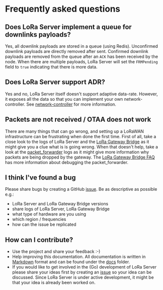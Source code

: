 # Frequently asked questions

## Does LoRa Server implement a queue for downlinks payloads?

Yes, all downlink payloads are stored in a queue (using Redis). Unconfirmed
downlink payloads are directly removed after sent. Confirmed downlink payloads
are removed from the queue after an `ACK` has been received by the node. When
there are multiple payloads, LoRa Server will set the `FRMPending` field to
`true` indicating that there is more data.

## Does LoRa Server support ADR?

Yes and no, LoRa Server itself doesn't support adaptive data-rate. However,
it exposes all the data so that you can implement your own network-controller.
See [network-controller](network-controller.md) for more information.

## Packets are not received / OTAA does not work

There are many things that can go wrong, and setting up a LoRaWAN
infrastructure can be frustrating when done the first time. First of all,
take a close look to the logs of LoRa Server and the [LoRa Gateway Bridge](http://docs.loraserver.io/lora-gateway-bridge/)
as it might give you a clue what is is going wrong. When that doesn't help,
take a look at the [packet_forwarder](https://github.com/Lora-net/packet_forwarder)
logs as it might give more information why packets are being dropped by the
gateway. The [LoRa Gateway Bridge FAQ](http://docs.loraserver.io/lora-gateway-bridge/frequently-asked-questions/)
has more information about debugging the packet_forwarder.

## I think I've found a bug

Please share bugs by creating a GitHub [issue](https://github.com/brocaar/loraserver/issues).
Be as descriptive as possible e.g.:

* LoRa Server and LoRa Gateway Bridge versions
* share logs of LoRa Server, LoRa Gateway Bridge
* what type of hardware are you using
* which region / frequencies
* how can the issue be replicated

## How can I contribute?

* Use the project and share your feedback :-)
* Help improving this documentation. All documentation is written in
  [Markdown](https://daringfireball.net/projects/markdown/syntax) format
  and can be found under the [docs](https://github.com/brocaar/loraserver/tree/master/docs)
  folder.
* If you would like to get involved in the (Go) development of LoRa Server please 
  share your ideas first by creating an [issue](https://github.com/brocaar/loraserver/issues)
  so your idea can be discussed. Since LoRa Server is under active development,
  it might be that your idea is already been worked on. 
